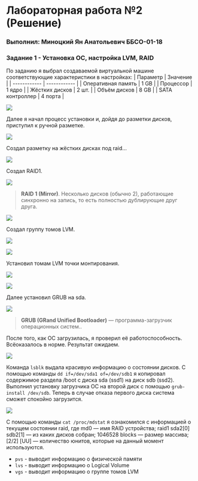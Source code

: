 # Лабораторная работа №2 (Решение)
###  Выполнил: Миноцкий Ян Анатольевич ББСО-01-18

### Задание 1 - Установка ОС, настройка LVM, RAID
По заданию я выбрал создаваемой виртуальной машине соответствующие характеристики в настройках:
| Параметр  | Значение  |
| ------------ | ------------ |
|  Оперативная память | 1 GB  |
| Процессор  |  1 ядро |
| Жёстких дисков  | 2 шт.  |
| Объём дисков  | 8 GB  |
| SATA контроллер  | 4 порта  |

![](https://github.com/Yan-Minotskiy/labOS/blob/master/screenshots/2.1.png)

Далее я начал процесс установки и, дойдя до разметки дисков, приступил к ручной разметке.

![](https://github.com/Yan-Minotskiy/labOS/blob/master/screenshots/2.2.png)

Создал разметку на жёстких дисках под raid...

![](https://github.com/Yan-Minotskiy/labOS/blob/master/screenshots/2.3.png)

Создал RAID1.

![](https://github.com/Yan-Minotskiy/labOS/blob/master/screenshots/2.4.png)

> **RAID 1 (Mirror)**. Несколько дисков (обычно 2), работающие синхронно на запись, то есть полностью дублирующие друг друга.

![](https://github.com/Yan-Minotskiy/labOS/blob/master/screenshots/RAID1.jpg)

Создал группу томов LVM.

![](https://github.com/Yan-Minotskiy/labOS/blob/master/screenshots/2.5.png)

![](https://github.com/Yan-Minotskiy/labOS/blob/master/screenshots/2.6.png)

Установил томам LVM точки монтирования.

![](https://github.com/Yan-Minotskiy/labOS/blob/master/screenshots/2.7.png)

![](https://github.com/Yan-Minotskiy/labOS/blob/master/screenshots/2.8.png)

Далее установил GRUB на sda.

![](https://github.com/Yan-Minotskiy/labOS/blob/master/screenshots/2.9.png)

> **GRUB (GRand Unified Bootloader)** — программа-загрузчик операционных систем..

После того, как ОС загрузилась, я проверил её работоспособность. Всёоказалось в норме. Результат ожидаем.

![](https://github.com/Yan-Minotskiy/labOS/blob/master/screenshots/2.10.png)

Команда `lsblk`  выдала красивую информацию о состоянии дисков. С помощью команды `dd if=/dev/sda1 of=/dev/sdb1` я копировал содержимое раздела /boot с диска sda (ssd1) на диск sdb (ssd2).  Выполнил установку загрузчика ОС на второй диск с помощью `grub-install /dev/sdb`. Теперь в случае отказа первого диска система сможет спокойно загрузится.

![](https://github.com/Yan-Minotskiy/labOS/blob/master/screenshots/2.11.png)

C помощью команды `cat /proc/mdstat` я ознакомился с информацией о текущем состоянии raid, где md0 — имя RAID устройства; raid1 sda2[0] sdb2[1] — из каких дисков собран; 1046528 blocks — размер массива; [2/2] [UU] — количество юнитов, которые на данный момент используются.
- `pvs` - выводит информацию о физической памяти
- `lvs` - выводит информацию о Logical Volume
- `vgs` - выводит информацию о группе томов LVM
